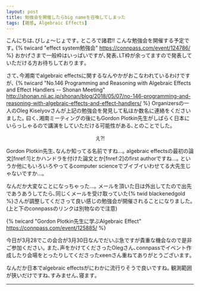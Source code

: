 ```yaml
---
layout: post
title: 勉強会を開催したらbig nameを召喚してしまった
tags: [雑感, Algebraic Effects]
---
```


こんにちは､びしょ〜じょです｡
ところで諸君!! こんな勉強会を開催する予定です｡
{% twicard "effect system勉強会" https://connpass.com/event/124786/ %}
おかげさまで一般枠はいっぱいですが､発表､LT枠が余ってますので発表していただける方お待ちしております｡

さて､今湘南でalgebraic effectsに関するなんやかがおこなわれているわけですが､
{% twicard "No.146 Programming and Reasoning with Algebraic Effects and Effect Handlers -- Shonan Meeting" http://shonan.nii.ac.jp/shonan/blog/2018/05/07/no-146-programming-and-reasoning-with-algebraic-effects-and-effect-handlers/ %}
Organizersの一人のOleg Kiselyovさんが上記の勉強会を発見して私ほか数名に連絡をくださいました｡
曰く､湘南ミーティングの後にもGordon Plotkin先生がしばらく日本にいらっしゃるので講演をしていただける可能性がある､とのことでした｡

<center>
え?!
</center>

Gordon Plotkin先生､なんか知ってる名前ですね…｡
algebraic effectsの最初の論文[fnref:1]とかハンドラを付けた論文とか[fnref:2]のfirst authorですね…｡
というか他にもいろいろやってるcomputer scienceでブイブイいわせてる大先生じゃないですか…｡

なんだか大変なことになっちゃった…｡
メールを頂いた日は外出してたので出先であうあうしてたら､同じくメールを受け取っていた{% twid blackenedgold %}さんが調整してくださって良い感じの勉強会が開催されることになりました｡
(上と下のconnpassのリンクは別物なので注意)

{% twicard "Gordon Plotkin先生に学ぶAlgebraic Effect" https://connpass.com/event/125885/ %}

今日が3月28でこの会合が3月30日なんでだいぶ急ですが貴重な機会なので是非ご参加ください｡
また､声をかけてくださったOlegさん､connpassでイベント作成したり会場をとったりしてくださったκeenさん重ねてありがとうございます｡

なんだか日本でalgebraic effectsがにわかに流行りそうで良いですね｡
観測範囲が狭いだけですね､すみません､寝ます｡

---
[^1]: Plotkin, Gordon, and John Power. "Algebraic operations and generic effects." Applied categorical structures 11.1 (2003): 69-94.
[^2]: Plotkin, Gordon, and Matija Pretnar. "Handlers of algebraic effects." European Symposium on Programming. Springer, Berlin, Heidelberg, 2009.

